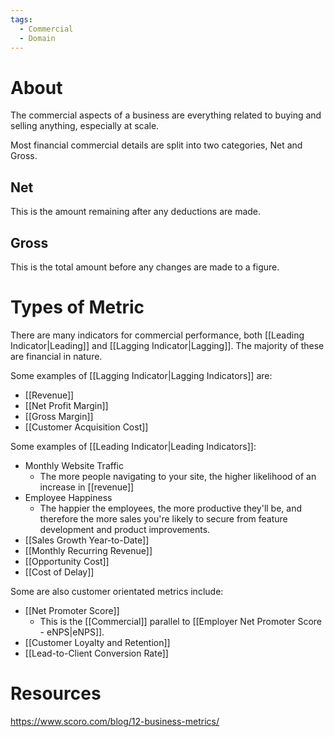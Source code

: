 ```yaml
---
tags:
  - Commercial
  - Domain
---
```

# About
The commercial aspects of a business are everything related to buying and selling anything, especially at scale.

Most financial commercial details are split into two categories, Net and Gross.
## Net
This is the amount remaining after any deductions are made.
## Gross
This is the total amount before any changes are made to a figure.
# Types of Metric
There are many indicators for commercial performance, both [[Leading Indicator|Leading]] and [[Lagging Indicator|Lagging]]. The majority of these are financial in nature.

Some examples of [[Lagging Indicator|Lagging Indicators]] are:
- [[Revenue]]
- [[Net Profit Margin]]
- [[Gross Margin]]
- [[Customer Acquisition Cost]]

Some examples of [[Leading Indicator|Leading Indicators]]:
- Monthly Website Traffic
	- The more people navigating to your site, the higher likelihood of an increase in [[revenue]]
- Employee Happiness
	- The happier the employees, the more productive they'll be, and therefore the more sales you're likely to secure from feature development and product improvements.
- [[Sales Growth Year-to-Date]]
- [[Monthly Recurring Revenue]]
- [[Opportunity Cost]]
- [[Cost of Delay]]

Some are also customer orientated metrics include:
- [[Net Promoter Score]]
	- This is the [[Commercial]] parallel to [[Employer Net Promoter Score - eNPS|eNPS]].
- [[Customer Loyalty and Retention]]
- [[Lead-to-Client Conversion Rate]]

# Resources
https://www.scoro.com/blog/12-business-metrics/